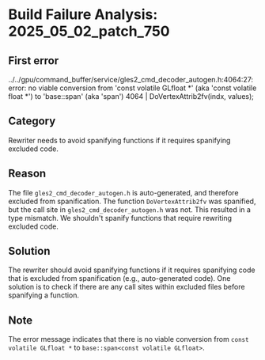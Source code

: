 # Build Failure Analysis: 2025_05_02_patch_750

## First error

../../gpu/command_buffer/service/gles2_cmd_decoder_autogen.h:4064:27: error: no viable conversion from 'const volatile GLfloat *' (aka 'const volatile float *') to 'base::span<const volatile GLfloat>' (aka 'span<const volatile float>')
 4064 |   DoVertexAttrib2fv(indx, values);

## Category
Rewriter needs to avoid spanifying functions if it requires spanifying excluded code.

## Reason
The file `gles2_cmd_decoder_autogen.h` is auto-generated, and therefore excluded from spanification. The function `DoVertexAttrib2fv` was spanified, but the call site in `gles2_cmd_decoder_autogen.h` was not. This resulted in a type mismatch. We shouldn't spanify functions that require rewriting excluded code.

## Solution
The rewriter should avoid spanifying functions if it requires spanifying code that is excluded from spanification (e.g., auto-generated code). One solution is to check if there are any call sites within excluded files before spanifying a function.

## Note
The error message indicates that there is no viable conversion from `const volatile GLfloat *` to `base::span<const volatile GLfloat>`.